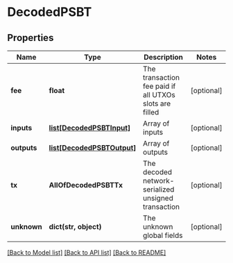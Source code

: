 # DecodedPSBT

## Properties
Name | Type | Description | Notes
------------ | ------------- | ------------- | -------------
**fee** | **float** | The transaction fee paid if all UTXOs slots are filled | [optional] 
**inputs** | [**list[DecodedPSBTInput]**](DecodedPSBTInput.md) | Array of inputs | [optional] 
**outputs** | [**list[DecodedPSBTOutput]**](DecodedPSBTOutput.md) | Array of outputs | [optional] 
**tx** | **AllOfDecodedPSBTTx** | The decoded network-serialized unsigned transaction | [optional] 
**unknown** | **dict(str, object)** | The unknown global fields | [optional] 

[[Back to Model list]](../README.md#documentation-for-models) [[Back to API list]](../README.md#documentation-for-api-endpoints) [[Back to README]](../README.md)

